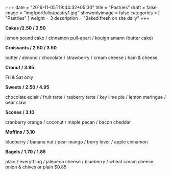 +++
date = "2016-11-05T19:44:32+05:30"
title = "Pastries"
draft = false
image = "img/portfolio/pastry1.jpg"
showonlyimage = false
categories = [ "Pastries" ]
weight = 3
description = "Baked fresh on site daily"
+++

  **Cakes /2.50 / 3.50**

  lemon pound cake / cinnamon pull-apart / kouign amann (butter cake)

  **Croissants / 2.50 / 3.50**

  butter / almond / chocolate / strawberry / cream cheese / ham & cheese

  **Cronut / 3.95**

  Fri & Sat only

  **Sweets / 2.50 / 4.95**

  chocolate eclair / fruit tarte / rasberry tarte / key lime pie / lemon meringue / bear claw

  **Scones / 3.10**

  cranberry orange / coconut / maple pecan / bacon cheddar

  **Muffins / 3.10**

  blueberry / banana nut / pear mango / berry lover / apple cinnamon

  **Bagels / 1.70 / 1.85**

  plain / everything / jalepeno cheese / blueberry / wheat cream cheese: onion & chives or plain $0.85
